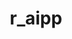 ---
title: "r_aipp"
collection: publications
filepath: "/files/publications/r_aipp.pdf"
citation: "Kong, W., Melo, J. G., & Monteiro, R. D. C. (2020). An efficient adaptive accelerated inexact proximal point method for solving linearly constrained nonconvex composite problems. *Computational Optimization and Applications*, 76(2), 305-346."
---